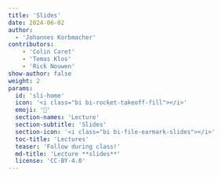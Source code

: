 ```yaml
---
title: 'Slides'
date: 2024-06-02
author: 
  - 'Johannes Korbmacher'
contributors:
    - 'Colin Caret'
    - 'Tomas Klos'
    - 'Rick Nouwen'
show-author: false
weight: 2
params: 
  id: 'sli-home'
  icon: '<i class="bi bi-rocket-takeoff-fill"></i>'
  emoji: '🚀'
  section-names: 'Lecture'
  section-subtitle: 'Slides'
  section-icon: '<i class="bi bi-file-earmark-slides"></i>'
  toc-title: 'Lectures'
  teaser: 'Follow during class!'
  md-title: 'Lecture **slides**'
  license: 'CC-BY-4.0'
---
```


